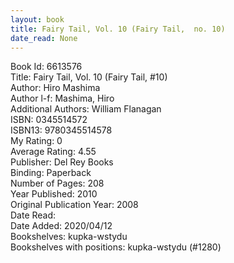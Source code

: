 ```yaml
---
layout: book
title: Fairy Tail, Vol. 10 (Fairy Tail,  no. 10)
date_read: None
---
```


Book Id: 6613576<br />
Title: Fairy Tail, Vol. 10 (Fairy Tail, #10)<br />
Author: Hiro Mashima<br />
Author l-f: Mashima, Hiro<br />
Additional Authors: William Flanagan<br />
ISBN: 0345514572<br />
ISBN13: 9780345514578<br />
My Rating: 0<br />
Average Rating: 4.55<br />
Publisher: Del Rey Books<br />
Binding: Paperback<br />
Number of Pages: 208<br />
Year Published: 2010<br />
Original Publication Year: 2008<br />
Date Read: <br />
Date Added: 2020/04/12<br />
Bookshelves: kupka-wstydu<br />
Bookshelves with positions: kupka-wstydu (#1280)<br />


